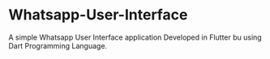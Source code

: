 # Whatsapp-User-Interface
A simple Whatsapp User Interface application Developed in Flutter bu using Dart Programming Language.
